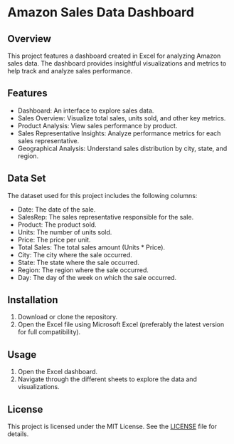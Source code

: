 

# Amazon Sales Data Dashboard

## Overview

This project features a  dashboard created in Excel for analyzing Amazon sales data. The dashboard provides insightful visualizations and metrics to help track and analyze sales performance.

## Features

-   Dashboard:  An interface to explore sales data.
-  Sales Overview:  Visualize total sales, units sold, and other key metrics.
-  Product Analysis:  View sales performance by product.
-  Sales Representative Insights:  Analyze performance metrics for each sales representative.
-  Geographical Analysis:  Understand sales distribution by city, state, and region.


## Data Set

The dataset used for this project includes the following columns:

-  Date:  The date of the sale.
-  SalesRep:  The sales representative responsible for the sale.
-  Product:  The product sold.
-  Units:  The number of units sold.
-  Price:  The price per unit.
-  Total Sales:  The total sales amount (Units * Price).
-  City:  The city where the sale occurred.
-  State:  The state where the sale occurred.
-  Region:  The region where the sale occurred.
-  Day:  The day of the week on which the sale occurred.

## Installation

1. Download or clone the repository.
2. Open the Excel file using Microsoft Excel (preferably the latest version for full compatibility).

## Usage

1. Open the Excel dashboard.
2. Navigate through the different sheets to explore the data and visualizations.



## License

This project is licensed under the MIT License. See the [LICENSE](LICENSE) file for details.

